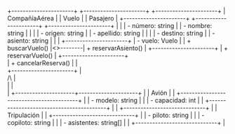 +----------------------+          +----------------------+           +----------------------+
|     CompañíaAérea    |          |         Vuelo        |           |        Pasajero      |
+----------------------+          +----------------------+           +----------------------+
|                      |          | - número: string     |           | - nombre: string     |
|                      |          | - origen: string     |           | - apellido: string   |
|                      |          | - destino: string    |           | - asiento: string    |
|                      |          +----------------------+           | - vuelo: Vuelo       |
| + buscarVuelo()      |<>--------| + reservarAsiento()  |           +----------------------+
| + reservarVuelo()    |          +----------------------+           
| + cancelarReserva()  |                    |                        
+----------------------+                    |                     
        /\                                  |                  
         |                                  |                   
         |            +---------------------+---------------------+
         |            |                  Avión                  |
         |            +-----------------------------------------+
         |            | - modelo: string                        |
         |            | - capacidad: int                        |
         |            +-----------------------------------------+
         |                        |
+-----------------------------+   |
|          Tripulación        |   |
+-----------------------------+   |
| - piloto: string            |   |
| - copiloto: string          |   |
| - asistentes: string[]      |   |
+-----------------------------+   |
